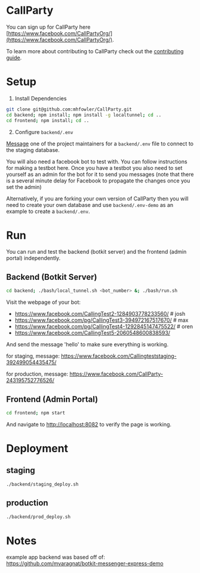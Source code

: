 # CallParty

You can sign up for CallParty here [https://www.facebook.com/CallPartyOrg/](https://www.facebook.com/CallPartyOrg/).

To learn more about contributing to CallParty check out the [contributing guide](https://github.com/mhfowler/CallParty/blob/contributing.md/CONTRIBUTING.md). 

# Setup

1. Install Dependencies 
```bash
git clone git@github.com:mhfowler/CallParty.git
cd backend; npm install; npm install -g localtunnel; cd ..
cd frontend; npm install; cd ..
```
2. Configure `backend/.env`
 
[Message](mailto:hi@callparty.org) one of the project maintainers for
a `backend/.env` file to connect to the staging database.
 
You will also need a facebook bot to test with. 
You can follow instructions for making a testbot here. Once you have a testbot you 
also need to set yourself as an admin for the bot for it to send you messages 
(note that there is a several minute delay for Facebook to propagate the changes once you set the admin)

Alternatively, if you are forking your own version
of CallParty then you will need to create your own database and use `backend/.env-demo` as an example
to create a `backend/.env`.
 

# Run

You can run and test the backend (botkit server) and the frontend (admin portal) independently.

## Backend (Botkit Server)

```bash
cd backend; ./bash/local_tunnel.sh <bot_number> &; ./bash/run.sh
```

Visit the webpage of your bot:
- https://www.facebook.com/CallingTest2-1284903778233560/ # josh
- https://www.facebook.com/pg/CallingTest3-394972167517670/ # max
- https://www.facebook.com/pg/CallingTest4-1292845147475522/ # oren
- https://www.facebook.com/CallingTest5-2060548600838593/

And send the message 'hello' to make sure everything is working.

for staging, message:
https://www.facebook.com/Callingteststaging-392499054435475/

for production, message:
https://www.facebook.com/CallParty-243195752776526/

## Frontend (Admin Portal)

```bash
cd frontend; npm start
```

And navigate to [http://localhost:8082](http://localhost:8082) to verify the page is working.


# Deployment

## staging
```bash
./backend/staging_deploy.sh
```

## production
```bash
./backend/prod_deploy.sh
```


# Notes

example app backend was based off of: 
https://github.com/mvaragnat/botkit-messenger-express-demo
